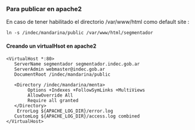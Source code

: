 ### Para publicar en apache2
En caso de tener habilitado el directorio /var/www/html como default site :
```
ln -s /indec/mandarina/public /var/www/html/segmentador
```

#### Creando un virtualHsot en apache2
```
<VirtualHost *:80>
   ServerName segmentador segmentador.indec.gob.ar
   ServerAdmin webmaster@indec.gob.ar
   DocumentRoot /indec/mandarina/public

   <Directory /indec/mandarina/menta>
        Options +Indexes +FollowSymLinks +MultiViews
        AllowOverride All
        Require all granted
   </Directory>
    ErrorLog ${APACHE_LOG_DIR}/error.log
   CustomLog ${APACHE_LOG_DIR}/access.log combined
</VirtualHost>
```
